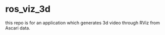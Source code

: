 ros_viz_3d
==========

this repo is for an application which generates 3d video through RViz from Ascari data.

